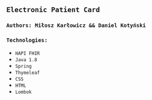 ## `Electronic Patient Card`

### `Authors: Miłosz Karłowicz && Daniel Kotyński`

### `Technologies:`
- `HAPI FHIR`
- `Java 1.8`
- `Spring`
- `Thymeleaf`
- `CSS`
- `HTML`
- `Lombok`

